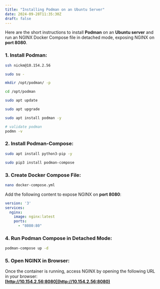 ```yaml
---
title: "Installing Podman on an Ubuntu Server"
date: 2024-09-28T11:35:30Z
draft: false
---
```


Here are the short instructions to install **Podman** on an **Ubuntu server** and run an NGINX Docker Compose file in detached mode, exposing NGINX on **port 8080**.

### 1. **Install Podman**:
```bash
ssh nickm@10.154.2.56

sudo su -

mkdir /opt/podman/ -p

cd /opt/podman

sudo apt update

sudo apt upgrade

sudo apt install podman -y

# validate podman
podmn -v
```

### 2. **Install Podman-Compose**:
```bash
sudo apt install python3-pip -y

sudo pip3 install podman-compose
```

### 3. **Create Docker Compose File**:
```bash
nano docker-compose.yml
```

   Add the following content to expose NGINX on **port 8080**:
```yaml
version: '3'
services:
  nginx:
    image: nginx:latest
    ports:
      - "8080:80"
```

### 4. **Run Podman Compose in Detached Mode**:
```bash
podman-compose up -d
```

### 5. **Open NGINX in Browser**:
 Once the container is running, access NGINX by opening the following URL in your browser: \
**[http://10.154.2.56:8080](http://10.154.2.56:8080)**
